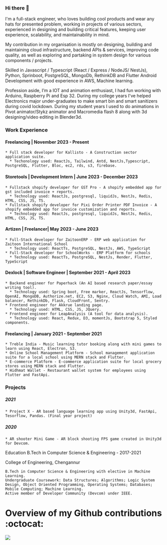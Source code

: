 ### Hi there 👋
I'm a full-stack engineer, who loves building cool products and wear any hats for presented problem, working in projects of various sectors, experienced in designing and building critical features, keeping user experience, scalability, and maintainability in mind.

My contribution in my organisation is mostly on designing, building and maintaining cloud infrastructure, backend APIs & services, improving code quality, as well as exploring and partaking in system design for various components / projects.

Skilled in Javascript / Typescript (React / Express / NodeJS/ NestJs), Python, Sprinboot, PostgreSQL, MongoDb, RethinkDB and Flutter Android Development with good experience in AWS, Machine learning.

Profession aside, I’m a IOT and animation enthusiast, I had fun working with Arduino, Raspberry Pi and Esp 32. During my college years I've helped Electronics major under-graduates to make smart bin and smart sanitizers during covid lockdown. During my student years I used to do animations in Pivot animator/Stykz animator and Macromedia flash 8 along with 3d designing/video editing in Blender3d.

### Work Experience
#### Freelancing | November 2023 - Present
    * Full stack developer for Kallisto - A Construction sector application suite.
      * Techonology used: ReactJs, Tailwind, Antd, NestJs,Typescript, PostgreSQL, Flutter, Bloc, ec2, rds, s3, firebase.
#### Storetools | Development Intern | June 2023 - December 2023
    * Fullstack shopify developer for GST Pro - A shopify embedded app for gst included invoice + reports.
      * Technology used: ReactJs, postgresql, liquidJs, NestJs, Redis, HTML, CSS, JS, TS.
    * Fullstack shopify developer for Pixi Order Printer PDF Invoice - A shopify embedded app for invoice customization and reports.
      * Technology used: ReactJs, postgresql, liquidJs, NestJs, Redis, HTML, CSS, JS, TS.
      
#### Artizen | Freelancer| May 2023 - June 2023 ####
    * Full-Stack developer for ZaitoonERP - ERP web application for Zaitoon International School
      * Technology used: ReactTs, PostgreSQL, NestJs, AWS, TypeScript
    * Full-Stack developer for SchoolWorks - ERP Platform for schools
      * Technology used: ReactTs, PostgreSQL, NestJs, Render, Flutter, TypeScript
      
#### Dexlock | Software Engineer | September 2021 - April 2023 ####
    * Backend engineer for Paperhack (An AI based research paper/essay writing tool).
      * Technology used: Spring boot, Free marker, ReactJs, Tensorflow, OpenAI, MongoDB, Authorize.net, EC2, S3, Nginx, Cloud Watch, AMI, Load balancer, RethinkDb, Flask, CloudFront, Sentry.
    * Frontend engineer for Akkrue landing page.
      * Technology used: HTML, CSS, JS, JQuery.
    * Frontend engineer for LeapAnalysis (A tool for data analysis).
      * Technology used: React, Redux, D3, momentJs, Bootstrap 5, Styled components.

#### Freelancing | January 2021 - September 2021 ####
    * Treble India - Music learning tutor booking along with mini games to learn using React, Electron, S3.
    * Online School Management Platform - School management application suite for a local school using MERN stack and Flutter.
    * E-commerce Platform - E-commerce application suite for local grocery stores using MERN stack and Flutter.
    * Hidhmat Wallet - Restaurant wallet system for employees using Flutter and FastApi.

### Projects ###
##### 2021 #####
    * Project X - AR based language learning app using Unity3d, FastApi, Tesorflow, Pandas. (Final year project)

##### 2020 #####
    * AR shooter Mini Game - AR block shooting FPS game created in Unity3d for Devcom.

Education
B.Tech in Computer Science & Engineering - 2017-2021

College of Engineering, Chengannur

    B.Tech in Computer Science & Engineering with elective in Machine Learning.
    Undergraduate Coursework: Data Structures; Algorithms; Logic System Design, Object Oriented Programming, Operating Systems; Databases; Mobile Computing; Machine Learning.
    Active member of Developer Community (Devcom) under IEEE.

 # Overview of my Github contributions :octocat:
![](https://github-readme-stats.vercel.app/api?username=kazihar&count_private=true&theme=dark&show_icons=true)
